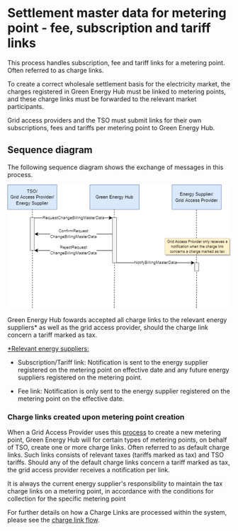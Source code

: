 # Settlement master data for metering point - fee, subscription and tariff links

This process handles subscription, fee and tariff links for a metering point. Often referred to as charge links.

To create a correct wholesale settlement basis for the electricity market, the charges registered in Green Energy Hub must be linked to metering points, and these charge links must be forwarded to the relevant market participants.

Grid access providers and the TSO must submit links for their own subscriptions, fees and
tariffs per metering point to Green Energy Hub.

## Sequence diagram

The following sequence diagram shows the exchange of messages in this process.

![SettlmentMasterData](images/SettlementMasterData_SequenceDiagram.png)

Green Energy Hub fowards accepted all charge links to the relevant energy suppliers* as well as the grid access provider, should the charge link concern a tariff marked as tax.

<u>*Relevant energy suppliers:</u>

* Subscription/Tariff link: Notification is sent to the energy supplier registered on the metering point on effective date and any future energy suppliers registered on the metering point.

* Fee link: Notification is only sent to the energy supplier registered on the metering point on the effective date.

### Charge links created upon metering point creation

When a Grid Access Provider uses this [process](https://github.com/Energinet-DataHub/geh-metering-point/blob/main/docs/business-processes/create-metering-point.md) to create a new metering point, Green Energy Hub will for certain types of metering points, on behalf of TSO, create one or more charge links. Often referred to as default charge links. Such links consists of relevant taxes (tariffs marked as tax) and TSO tariffs.
Should any of the default charge links concern a tariff marked as tax, the grid access provider receives a notification per link.

It is always the current energy supplier's responsibility to maintain the tax charge links on a metering point, in accordance with the conditions for collection for the specific metering point

For further details on how a Charge Links are processed within the system, please see the [charge link flow](../process-flows/README.md/#charge-link-flow).
